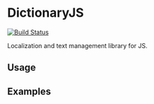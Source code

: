 DictionaryJS
============

[![Build Status](https://travis-ci.org/sinergi/dictionaryjs.svg)](https://travis-ci.org/sinergi/dictionaryjs)

Localization and text management library for JS.

## Usage


## Examples

